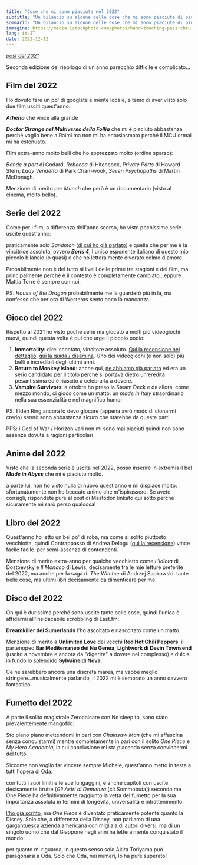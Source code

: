 ```yaml
---
title: "Cose che mi sono piaciute nel 2022"
subtitle: "Un bilancio su alcune delle cose che mi sono piaciute di più dell'anno passato"
sommario: "Un bilancio su alcune delle cose che mi sono piaciute di più dell'anno passato"
immagine: https://media.istockphoto.com/photos/hand-touching-pass-thru-infographic-to-2021-year-with-blue-bokeh-and-picture-id1213868775?k=20&m=1213868775&s=612x612&w=0&h=DpoQKbqBTnON5hY-B6JjmqnTZSYUbcLPRKGIXCSgZ6o=
lang: it-IT
date: 2022-12-12
---
```


_[post del 2021](/posts/ita/2021-bilancio)_ 

Seconda edizione del riepilogo di un anno parecchio difficile e complicato...

## Film del 2022

Ho dovuto fare un po' di googlate e mente locale, e temo di aver visto solo due film usciti quest'anno:

**_Athena_** che vince alla grande

**_Doctor Strange nel Multiverso della Follia_** che mi è piaciuto abbastanza perché voglio bene a Raimi ma non mi ha entusiasmato perché il MCU ormai mi ha estenuato.

Film extra-anno molto belli che ho apprezzato molto (ordine sparso): 

_Bande à part_ di Godard, _Rebecca_ di Hitchcock, _Private Parts_ di Howard Stern, _Lady Vendetta_ di Park Chan-wook, _Seven Psychopaths_ di Martin McDonagh.

Menzione di merito per _Munch_ che però è un documentario (visto al cinema, molto bello).

## Serie del 2022

Come per i film, a differenza dell'anno scorso, ho visto pochissime serie uscite quest'anno:

praticamente solo _Sandman_ ([di cui ho già parlato]()) e quella che per me è la vincitrice assoluta, ovvero **_Boris 4_**, l'unico esponente italiano di questo mio piccolo bilancio (o quasi) e che ho letteralmente divorato colmo d'amore.

Probabilmente non è del tutto ai livelli delle prime tre stagioni e del film, ma principalmente perché è il contesto è completamente cambiato...eppure Mattia Torre è sempre con noi.

PS: _House of the Dragon_ probabilmente me la guarderò più in la, ma confesso che per ora di Westeros sento poco la mancanza.

## Gioco del 2022

Rispetto al 2021 ho visto poche serie ma giocato a molti più videogiochi nuovi, quindi questa volta è qui che urge il piccolo podio: 

1. **Immortality**: direi scontato, vincitore assoluto. [Qui la recensione nel dettaglio](), [qui la guida / disamina](). Uno dei videogiochi (e non solo) più belli e incredibili degli ultimi anni. 
2. **Return to Monkey Island**: anche qui, [ne abbiamo già parlato]() ed era un serio candidato per il titolo perché si portava dietro un'eredità pesantissima ed è riuscito a celebrarla a dovere.
3. **Vampire Survivors**: a ottobre ho preso la Steam Deck e da allora, come mezzo mondo, ci gioco come un matto: un _made in Italy_ straordinario nella sua essenzialità e nel magnifico humor

PS: Elden Ring ancora lo devo giocare (appena avrò modo di clonarmi credo) sennò sono abbastanza sicuro che starebbe da queste parti. 

PPS: i God of War / Horizon vari non mi sono mai piaciuti quindi non sono assenze dovute a ragioni particolari

## Anime del 2022

Visto che la seconda serie è uscita nel 2022, posso inserire in extremis il bel **_Made in Abyss_** che mi è piaciuto molto.

a parte lui, non ho visto nulla di nuovo quest'anno e mi dispiace molto: sfortunatamente non ho beccato anime che m'ispirassero. 
Se avete consigli, rispondete pure al post di Mastodon linkato qui sotto perché sicuramente mi sarò perso qualcosa!

## Libro del 2022

Quest'anno ho letto un bel po' di roba, ma come al solito piuttosto vecchiotta, quindi Contrappasso di Andrea Delogu ([qui la recensione]()) vince facile facile.
per semi-assenza di contendenti.

Menzione di merito extra-anno per qualche vecchietto come _L'Idiota_ di Dostoevsky e _Il Monaco_ di Lewis, decisamente tra le mie letture preferite del 2022, ma anche per la saga di _The Witcher_ di Andrzej Sapkowski: tante belle cose, ma ultimi libri decisamente da dimenticare per me. 

## Disco del 2022

Oh qui è durissima perché sono uscite tante belle cose, quindi l'unica è affidarmi all'insidacabile scrobbling di Last.fm: 

**Dreamkiller dei Sumerlands** l'ho ascoltato e riascoltato come un matto.

Menzione di merito a **Unlimited Love** dei vecchi **Red Hot Chili Peppers**, il partenopeo **Bar Mediterraneo dei Nu Genea**, **Lightwork di Devin Townsend** (uscito a novembre e ancora da "digerire" a dovere nel complesso) e dulcis in fundo lo splendido **Sylvaine di Nova**.

Ce ne sarebbero ancora una discreta marea, ma vabbè meglio stringere...musicalmente parlando, il 2022 mi è sembrato un anno davvero fantastico.

## Fumetto del 2022

A parte il solito magistrale Zerocalcare con No sleep to, sono stato prevalentemente mangofilo:

Sto piano piano mettendomi in pari con _Chainsaw Man_ (che mi affascina senza conquistarmi) mentre completamente in pari con il solito _One Piece_ e _My Hero Academia_, la cui conclusione mi sta piacendo senza convincermi del tutto.

Siccome non voglio far vincere sempre Michele, quest'anno metto in testa a tutti l'opera di Oda: 

con tutti i suoi limiti e le sue lungaggini, e anche capitoli con uscite decisamente brutte (_Gli Astri di Demenza_ [cit Sommobuta]) secondo me One Piece ha definitivamente raggiunto la vetta del fumetto per la sua importanza assoluta in termini di longevità, universalità e intrattenimento: 

[l'ho già scritto](), ma _One Piece_ è diventato praticamente potente quanto la Disney. Solo che, a differenza della Disney, non parliamo di una gargantuesca azienda americana con migliaia di autori diversi, ma di un singolo uomo che dal Giappone negli anni ha letteralmente conquistato il mondo: 

per quanto mi riguarda, in questo senso solo Akira Toriyama può paragonarsi a Oda. Solo che Oda, nei numeri, lo ha pure superato!